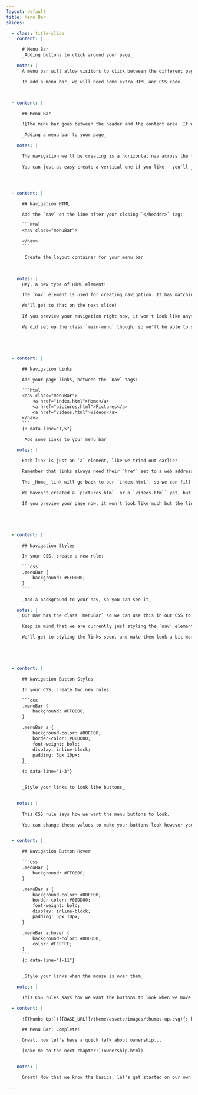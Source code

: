 ```yaml
---
layout: default
title: Menu Bar
slides:

  - class: title-slide
    content: |

      # Menu Bar
      _Adding buttons to click around your page_

    notes: |
      A menu bar will allow visitors to click between the different pages in our website.

      To add a menu bar, we will need some extra HTML and CSS code. 



  - content: |

      ## Menu Bar

      ![The menu bar goes between the header and the content area. It will be a plain box containing some links.](assets/images/layout-menubar.svg)

      _Adding a menu bar to your page_

    notes: |

      The navigation we'll be creating is a horizontal nav across the top of your screen.

      You can just as easy create a vertical one if you like - you'll just have to tweak the CSS! ;)




  - content: |

      ## Navigation HTML

      Add the `nav` on the line after your closing `</header>` tag:

      ```html
      <nav class="menuBar">

      </nav>
      ```

      _Create the layout container for your menu bar_
      


    notes: |
      Hey, a new type of HTML element! 

      The `nav` element is used for creating navigation. It has matching start and end tags, and between those tags you put a set of links that you want to include in your navigation.

      We'll get to that on the next slide!

      If you preview your navigation right now, it won't look like anything - it doesn't have any styles yet! 

      We did set up the class `main-menu` though, so we'll be able to style this nav from our CSS.





  - content: |

      ## Navigation Links

      Add your page links, between the `nav` tags:

      ```html
      <nav class="menuBar">
          <a href="index.html">Home</a>
          <a href="pictures.html">Pictures</a>
          <a href="videos.html">Videos</a>
      </nav>
      ```
      {: data-line="1,5"}

      _Add some links to your menu bar_

    notes: |

      Each link is just an `a` element, like we tried out earlier.

      Remember that links always need their `href` set to a web address where we want the link to go. 

      The _Home_ link will go back to our `index.html`, so we can fill that in.

      We haven't created a `pictures.html` or a `videos.html` yet, but we can fill in the link and then create the page later.

      If you preview your page now, it won't look like much but the links should at least be showing up! We'll give them some style next.





  - content: |

      ## Navigation Styles

      In your CSS, create a new rule:

      ```css
      .menuBar {
          background: #FF0000;
      }
      ```

      _Add a background to your nav, so you can see it_

    notes: |
      Our nav has the class `menuBar` so we can use this in our CSS to add some design to our nav.

      Keep in mind that we are currently just styling the `nav` element, which is a container for all our navigation links.

      We'll get to styling the links soon, and make them look a bit more like buttons.





  - content: |

      ## Navigation Button Styles

      In your CSS, create two new rules:

      ```css
      .menuBar {
          background: #FF0000;
      }

      .menuBar a {
          background-color: #00FF00;
          border-color: #00DD00;
          font-weight: bold;
          display: inline-block;
          padding: 5px 10px;
      }
      ```
      {: data-line="1-3"}


      _Style your links to look like buttons_


    notes: |
  
      This CSS rule says how we want the menu buttons to look.

      You can change these values to make your buttons look however you like.


  - content: |

      ## Navigation Button Hover

      ```css
      .menuBar {
          background: #FF0000;
      }

      .menuBar a {
          background-color: #00FF00;
          border-color: #00DD00;
          font-weight: bold;
          display: inline-block;
          padding: 5px 10px;
      }

      .menuBar a:hover {
          background-color: #00DD00;
          color: #FFFFFF;
      }
      ```
      {: data-line="1-11"}


      _Style your links when the mouse is over them_

    notes: |

      This CSS rules says how we want the buttons to look when we move our mouse pointer over them, when we "hover".

  - content: |

      ![Thumbs Up!]([[BASE_URL]]/theme/assets/images/thumbs-up.svg){: height="200" }

      ## Menu Bar: Complete!

      Great, now let's have a quick talk about ownership...

      [Take me to the next chapter!](ownership.html)


    notes: |

      Great! Now that we know the basics, let's get started on our own projects.

---
```





